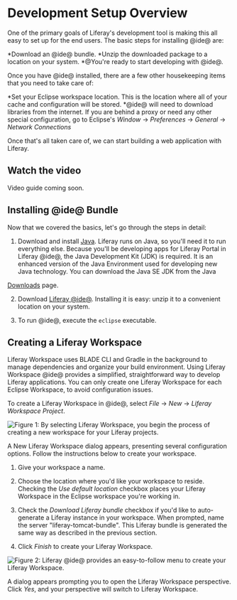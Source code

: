 # Development Setup Overview
One of the primary goals of Liferay's development tool is making this all easy 
to set up for the end users. The basic steps for installing @ide@ are:

*Download an @ide@ bundle. 
*Unzip the downloaded package to a location on your system. 
*@You're ready to start developing with @ide@. 

Once you have @ide@ installed, there are a few other housekeeping items that 
you need to take care of: 

*Set your Eclipse workspace location. This is the location where all of your 
cache and configuration will be stored. 
*@ide@ will need to download libraries from the internet. If you are behind a 
proxy or need any other special configuration, go to Eclipse's *Window* &rarr; 
*Preferences* &rarr; *General* &rarr; *Network Connections* 

Once that's all taken care of, we can start building a web application with 
Liferay. 

## Watch the video 
Video guide coming soon. 

## Installing @ide@ Bundle
Now that we covered the basics, let's go through the steps in detail:

1.  Download and install [Java](http://java.oracle.com). Liferay runs on Java, 
so
    you'll need it to run everything else. Because you'll be developing apps for
    Liferay Portal in Liferay @ide@, the Java Development Kit (JDK) is required.
    It is an enhanced version of the Java Environment used for developing new
    Java technology. You can download the Java SE JDK from the Java
    
[Downloads](http://www.oracle.com/technetwork/java/javase/downloads/index.html)
    page. 

2.  Download
    [Liferay 
@ide@](https://www.liferay.com/downloads/liferay-projects/liferay-ide).
    Installing it is easy: unzip it to a convenient location on your system. 

3. To run @ide@, execute the `eclipse` executable. 

## Creating a Liferay Workspace 

Liferay Workspace uses BLADE CLI and Gradle in the background to manage 
dependencies and organize your build environment. Using Liferay Workspace @ide@ 
provides a simplified, straightforward way to develop Liferay applications. You 
can only create one Liferay Workspace for each Eclipse Workspace, to avoid 
configuration issues. 

To create a Liferay Workspace in @ide@, select *File* &rarr; *New* &rarr; 
*Liferay Workspace Project*. 

![Figure 1: By selecting *Liferay Workspace*, you begin the process of creating 
a new workspace for your Liferay 
projects.](../../../images/selecting-liferay-workspace.png)

A New Liferay Workspace dialog appears, presenting several configuration
options. Follow the instructions below to create your workspace.

1. Give your workspace a name. 

2. Choose the location where you'd like your workspace to reside. Checking the
   *Use default location* checkbox places your Liferay Workspace in the Eclipse
   workspace you're working in.

3. Check the *Download Liferay bundle* checkbox if you'd like to auto-generate a
   Liferay instance in your workspace. When prompted, name the server 
"liferay-tomcat-bundle". This Liferay bundle is generated the same way as 
described in the previous section.


5. Click *Finish* to create your Liferay Workspace.

![Figure 2: Liferay @ide@ provides an easy-to-follow menu to create your 
Liferay Workspace.](../../../images/new-workspace-menu.png)

A dialog appears prompting you to open the Liferay Workspace perspective.
Click *Yes*, and your perspective will switch to Liferay Workspace.